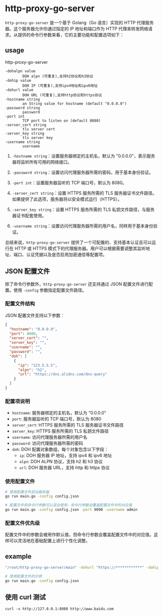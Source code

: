 # http-proxy-go-server

`http-proxy-go-server` 是一个基于 Golang（Go 语言）实现的 HTTP
代理服务器。这个服务器允许你通过指定的 IP 地址和端口作为 HTTP
代理来转发网络请求。从提供的命令行参数来看，它的主要功能和配置选项如下：

## usage

http-proxy-go-server

```text
-dohalpn value
        DOH alpn (可重复),支持h2协议和h3协议
-dohip value
        DOH IP (可重复),支持ipv4地址和ipv6地址
-dohurl value
        DOH URL (可重复),支持http协议和https协议
-hostname string
        an String value for hostname (default "0.0.0.0")
-password string
        password
-port int
        TCP port to listen on (default 8080)
-server_cert string
        tls server cert
-server_key string
        tls server key
-username string
        username
```

1. `-hostname string`：设置服务器绑定的主机名，默认为
   "0.0.0.0"，表示服务器将监听所有可用的网络接口。

2. `-password string`：设置访问代理服务器所需的密码，用于基本身份验证。

3. `-port int`：设置服务器监听的 TCP 端口号，默认为 8080。

4. `-server_cert string`：设置 HTTPS 服务所需的 TLS
   服务器证书文件路径。如果提供了此选项，服务器将以安全模式运行（HTTPS）。

5. `-server_key string`：设置 HTTPS 服务所需的 TLS
   私钥文件路径，与服务器证书配套使用。

6. `-username string`：设置访问代理服务器所需的用户名，同样用于基本身份验证。

总结来说，`http-proxy-go-server` 提供了一个可配置的、支持基本认证且可以运行在
HTTP 或 HTTPS
模式下的代理服务器。用户可以根据需要调整其监听地址、端口、认证凭据以及是否启用加密通信等配置项。

## JSON 配置文件

除了命令行参数外，`http-proxy-go-server` 还支持通过 JSON 配置文件进行配置。使用
`-config` 参数指定配置文件路径。

### 配置文件结构

JSON 配置文件支持以下参数：

```json
{
  "hostname": "0.0.0.0",
  "port": 8080,
  "server_cert": "",
  "server_key": "",
  "username": "",
  "password": "",
  "doh": [
    {
      "ip": "223.5.5.5",
      "alpn": "h2",
      "url": "https://dns.alidns.com/dns-query"
    }
  ]
}
```

### 配置项说明

- `hostname`: 服务器绑定的主机名，默认为 "0.0.0.0"
- `port`: 服务器监听的 TCP 端口号，默认为 8080
- `server_cert`: HTTPS 服务所需的 TLS 服务器证书文件路径
- `server_key`: HTTPS 服务所需的 TLS 私钥文件路径
- `username`: 访问代理服务器所需的用户名
- `password`: 访问代理服务器所需的密码
- `doh`: DOH 配置对象数组，每个对象包含以下字段：
  - `ip`: DOH 服务器 IP 地址，支持 ipv4 和 ipv6 地址
  - `alpn`: DOH ALPN 协议，支持 h2 和 h3 协议
  - `url`: DOH 服务器 URL，支持 http 和 https 协议

### 使用配置文件

```bash
# 使用配置文件启动服务器
go run main.go -config config.json

# 配置文件和命令行参数可以混合使用，命令行参数会覆盖配置文件中的对应值
go run main.go -config config.json -port 9090 -username admin
```

### 配置文件优先级

配置文件中的参数会被用作默认值，但命令行参数会覆盖配置文件中的对应值。这样可以灵活地在基础配置上进行个性化调整。

## example

```bash
"/root/http-proxy-go-server/main" -dohurl "https://************" -dohip  "************" -port 58888 -username admin -password "*******************"  -server_cert "************"  -server_key "************"
```

```bash
# 使用配置文件的示例
go run main.go -config config.json
```

## 使用 curl 测试

```
curl -x http://127.0.0.1:8080 http://www.baidu.com
```
